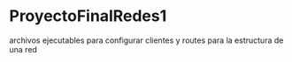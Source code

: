 # ProyectoFinalRedes1
archivos ejecutables para configurar clientes y routes para la estructura de una red
